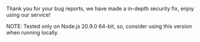 Thank you for your bug reports, we have made a in-depth security fix, enjoy using our service!

NOTE: Tested only on Node.js 20.9.0 64-bit, so, consider using this version when running locally.
